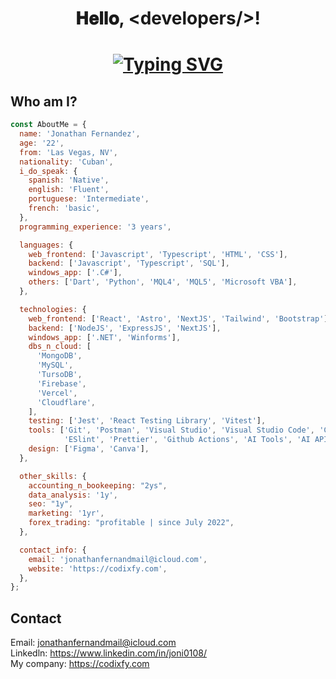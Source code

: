 <h1 align="center">𝐇𝐞𝐥𝐥𝐨, &lt;developers/&gt;!<h1>
<p align="center">
<a href="https://git.io/typing-svg"><img src="https://readme-typing-svg.demolab.com?font=Fira+Code&pause=1000&color=BB1FF7&center=true&random=false&width=435&lines=Full+Stack+Web+Developer;Windows+Application+Developer" alt="Typing SVG" /></a>
</p>

<h2>Who am I?</h2>

```js
const AboutMe = {
  name: 'Jonathan Fernandez',
  age: '22',
  from: 'Las Vegas, NV',
  nationality: 'Cuban',
  i_do_speak: {
    spanish: 'Native',
    english: 'Fluent',
    portuguese: 'Intermediate',
    french: 'basic',
  },
  programming_experience: '3 years',

  languages: {
    web_frontend: ['Javascript', 'Typescript', 'HTML', 'CSS'],
    backend: ['Javascript', 'Typescript', 'SQL'],
    windows_app: ['.C#'],
    others: ['Dart', 'Python', 'MQL4', 'MQL5', 'Microsoft VBA'],
  },

  technologies: {
    web_frontend: ['React', 'Astro', 'NextJS', 'Tailwind', 'Bootstrap'],
    backend: ['NodeJS', 'ExpressJS', 'NextJS'],
    windows_app: ['.NET', 'Winforms'],
    dbs_n_cloud: [
      'MongoDB',
      'MySQL',
      'TursoDB',
      'Firebase',
      'Vercel',
      'Cloudflare',
    ],
    testing: ['Jest', 'React Testing Library', 'Vitest'],
    tools: ['Git', 'Postman', 'Visual Studio', 'Visual Studio Code', 'Codepen', 'Husky', 'Storybook',
            'ESlint', 'Prettier', 'Github Actions', 'AI Tools', 'AI APIs'],
    design: ['Figma', 'Canva'],
  },

  other_skills: {
    accounting_n_bookeeping: "2ys",
    data_analysis: '1y',
    seo: "1y",
    marketing: '1yr',
    forex_trading: "profitable | since July 2022",
  },

  contact_info: {
    email: 'jonathanfernandmail@icloud.com',
    website: 'https://codixfy.com',
  },
};
```

## Contact
Email: jonathanfernandmail@icloud.com <br />
Linkedln: https://www.linkedin.com/in/joni0108/ <br />
My company: https://codixfy.com <br />
